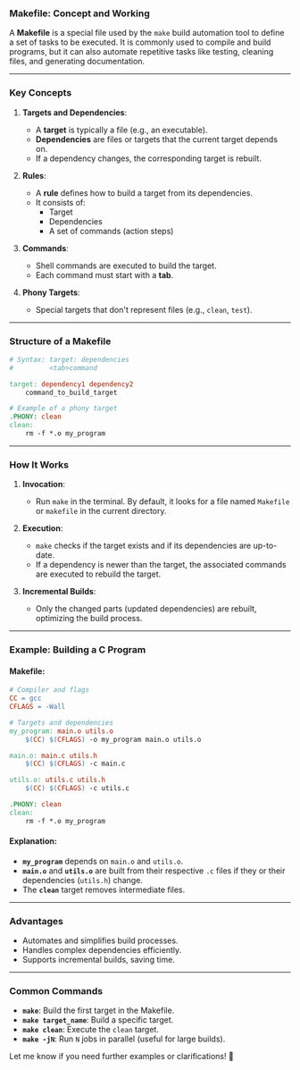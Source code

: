 ### **Makefile: Concept and Working**

A **Makefile** is a special file used by the `make` build automation tool to define a set of tasks to be executed. It is commonly used to compile and build programs, but it can also automate repetitive tasks like testing, cleaning files, and generating documentation.

---

### **Key Concepts**

1. **Targets and Dependencies**:

   - A **target** is typically a file (e.g., an executable).
   - **Dependencies** are files or targets that the current target depends on.
   - If a dependency changes, the corresponding target is rebuilt.

2. **Rules**:

   - A **rule** defines how to build a target from its dependencies.
   - It consists of:
     - Target
     - Dependencies
     - A set of commands (action steps)

3. **Commands**:

   - Shell commands are executed to build the target.
   - Each command must start with a **tab**.

4. **Phony Targets**:
   - Special targets that don't represent files (e.g., `clean`, `test`).

---

### **Structure of a Makefile**

```makefile
# Syntax: target: dependencies
#         <tab>command

target: dependency1 dependency2
    command_to_build_target

# Example of a phony target
.PHONY: clean
clean:
    rm -f *.o my_program
```

---

### **How It Works**

1. **Invocation**:

   - Run `make` in the terminal. By default, it looks for a file named `Makefile` or `makefile` in the current directory.

2. **Execution**:

   - `make` checks if the target exists and if its dependencies are up-to-date.
   - If a dependency is newer than the target, the associated commands are executed to rebuild the target.

3. **Incremental Builds**:
   - Only the changed parts (updated dependencies) are rebuilt, optimizing the build process.

---

### **Example: Building a C Program**

#### Makefile:

```makefile
# Compiler and flags
CC = gcc
CFLAGS = -Wall

# Targets and dependencies
my_program: main.o utils.o
    $(CC) $(CFLAGS) -o my_program main.o utils.o

main.o: main.c utils.h
    $(CC) $(CFLAGS) -c main.c

utils.o: utils.c utils.h
    $(CC) $(CFLAGS) -c utils.c

.PHONY: clean
clean:
    rm -f *.o my_program
```

#### Explanation:

- **`my_program`** depends on `main.o` and `utils.o`.
- **`main.o`** and **`utils.o`** are built from their respective `.c` files if they or their dependencies (`utils.h`) change.
- The **`clean`** target removes intermediate files.

---

### **Advantages**

- Automates and simplifies build processes.
- Handles complex dependencies efficiently.
- Supports incremental builds, saving time.

---

### **Common Commands**

- **`make`**: Build the first target in the Makefile.
- **`make target_name`**: Build a specific target.
- **`make clean`**: Execute the `clean` target.
- **`make -jN`**: Run `N` jobs in parallel (useful for large builds).

Let me know if you need further examples or clarifications! 🚀
